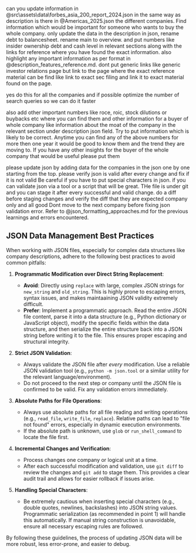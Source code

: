 can you update information in @src\assets\data\forbes_asia_200_report_2024.json in the same way as description is there in @Americas_2025.json the different companies. Find information which would be important for someone who wants to buy the whole   company. only update the data in the description in json, rename debt to balancesheet. rename main to overview. and put   numbers like insider ownership debt and cash level in relevant sections along with the links for reference where you have found the exact information. also highlight any important information as per format in   @description_features_reference.md. dont put generic links like generic investor relations page  but link to the page where the exact reference material can be find like link to exact sec filing and link it to exact material found on the page.

yes do this for all the companies and if possible optimize the number of search queries so we  can do it faster

 also add other important numbers like roce, roic, stock dilutions or buybacks etc where you can find them and other information for a buyer of whole company like information about the moat of the company in the relevant section under description json field. Try to put information which is likely to be correct. Anytime you can find any of the above numbers for more then one year it would be good to know them and the trend they are moving to. If you have any other insights for the buyer of the whole company that would be useful please put them

 please update json by adding data for the companies in the json one by one starting from the top. please verify json is valid after every change and fix if it is not valid   Be careful if you have to put special characters in json. if you can validate json via a tool or a script that will be great. THe file is under git and you can stage it after every successful and valid change. do a diff before staging changes and verify the diff that they are expected company only and all good Dont move to the next company before fixing json validation error. Refer to @json_formatting_approaches.md for the previous learnings and errors encountered.

## JSON Data Management Best Practices

When working with JSON files, especially for complex data structures like company descriptions, adhere to the following best practices to avoid common pitfalls:

1.  **Programmatic Modification over Direct String Replacement**:
    *   **Avoid**: Directly using `replace` with large, complex JSON strings for `new_string` and `old_string`. This is highly prone to escaping errors, syntax issues, and makes maintaaining JSON validity extremely difficult.
    *   **Prefer**: Implement a programmatic approach. Read the entire JSON file content, parse it into a data structure (e.g., Python dictionary or JavaScript object), modify the specific fields within the data structure, and then serialize the entire structure back into a JSON string before writing it to the file. This ensures proper escaping and structural integrity.

2.  **Strict JSON Validation**:
    *   Always validate the JSON file after *every* modification. Use a reliable JSON validation tool (e.g., `python -m json.tool` or a similar utility for the relevant language/environment).
    *   Do not proceed to the next step or company until the JSON file is confirmed to be valid. Fix any validation errors immediately.

3.  **Absolute Paths for File Operations**:
    *   Always use absolute paths for all file reading and writing operations (e.g., `read_file`, `write_file`, `replace`). Relative paths can lead to "file not found" errors, especially in dynamic execution environments.
    *   If the absolute path is unknown, use `glob` or `run_shell_command` to locate the file first.

4.  **Incremental Changes and Verification**:
    *   Process changes one company or logical unit at a time.
    *   After each successful modification and validation, use `git diff` to review the changes and `git add` to stage them. This provides a clear audit trail and allows for easier rollback if issues arise.

5.  **Handling Special Characters**:
    *   Be extremely cautious when inserting special characters (e.g., double quotes, newlines, backslashes) into JSON string values. Programmatic serialization (as recommended in point 1) will handle this automatically. If manual string construction is unavoidable, ensure all necessary escaping rules are followed.

By following these guidelines, the process of updating JSON data will be more robust, less error-prone, and easier to debug.